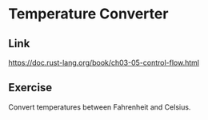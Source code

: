 # Temperature Converter

## Link

<https://doc.rust-lang.org/book/ch03-05-control-flow.html>

## Exercise

Convert temperatures between Fahrenheit and Celsius.
